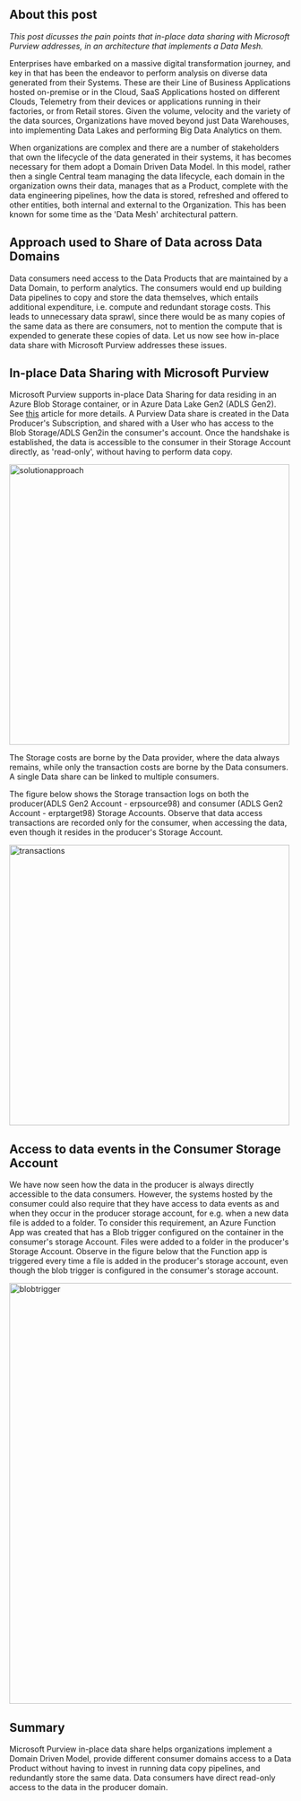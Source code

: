## About this post

*This post dicusses the pain points that in-place data sharing with Microsoft Purview addresses, in an architecture that implements a Data Mesh.*

Enterprises have embarked on a massive digital transformation journey, and key in that has been the endeavor to perform analysis on diverse data generated from their Systems. These are their Line of Business Applications hosted on-premise or in the Cloud, SaaS Applications hosted on different Clouds, Telemetry from their devices or applications running in their factories, or from Retail stores. Given the volume, velocity and the variety of the data sources, Organizations have moved beyond just Data Warehouses, into implementing Data Lakes and performing Big Data Analytics on them.

When organizations are complex and there are a number of stakeholders that own the lifecycle of the data generated in their systems, it has becomes necessary for them adopt a Domain Driven Data Model. In this model, rather then a single Central team managing the data lifecycle, each domain in the organization owns their data, manages that as a Product, complete with the data engineering pipelines, how the data is stored, refreshed and offered to other entities, both internal and external to the Organization. This has been known for some time as the 'Data Mesh' architectural pattern.

## Approach used to Share of Data across Data Domains

Data consumers need access to the Data Products that are maintained by a Data Domain, to perform analytics. The consumers would end up building Data pipelines to copy and store the data themselves, which entails additional expenditure, i.e. compute and redundant storage costs. This leads to unnecessary data sprawl, since there would be as many copies of the same data as there are consumers, not to mention the compute that is expended to generate these copies of data. Let us now see how in-place data share with Microsoft Purview addresses these issues.

## In-place Data Sharing with Microsoft Purview

Microsoft Purview supports in-place Data Sharing for data residing in an Azure Blob Storage container, or in Azure Data Lake Gen2 (ADLS Gen2). See [this](https://learn.microsoft.com/en-us/azure/purview/how-to-share-data?tabs=azure-portal) article for more details.  A Purview Data share is created in the Data Producer's Subscription, and shared with a User who has access to the Blob Storage/ADLS Gen2in the consumer's  account. Once the handshake is established, the data is accessible to the consumer in their Storage Account directly, as 'read-only', without having to perform data copy.

<img src="../../../images/solution-approach.jpg" alt="solutionapproach" height="500px"/>

The Storage costs are borne by the Data provider, where the data always remains, while only the transaction costs are borne by the Data consumers. A single Data share can be linked to multiple consumers.

The figure below shows the Storage transaction logs on both the producer(ADLS Gen2 Account - erpsource98) and consumer (ADLS Gen2 Account - erptarget98) Storage Accounts. Observe that data access transactions are recorded only for the consumer, when accessing the data, even though it resides in the producer's Storage Account.

<img src="../../../images/data-transaction.jpg" alt="transactions" height="500px"/>

## Access to data events in the Consumer Storage Account

We have now seen how the data in the producer is always directly accessible to the data consumers. However, the systems hosted by the consumer could also require that they have access to data events as and when they occur in the producer storage account, for e.g. when a new data file is added to a folder.
To consider this requirement, an Azure Function App was created that has a Blob trigger configured on the container in the consumer's storage Account. Files were added to a folder in the producer's Storage Account. Observe in the figure below that the Function app is triggered every time a file is added in the producer's storage account, even though the blob trigger is configured in the consumer's storage account.

<img src="../../../images/blobtrigger.jpg" alt="blobtrigger" height="750px"/>

## Summary

Microsoft Purview in-place data share helps organizations implement a Domain Driven Model, provide different consumer domains access to a Data Product without having to invest in running data copy pipelines, and redundantly store the same data. Data consumers have direct read-only access to the data in the producer domain.